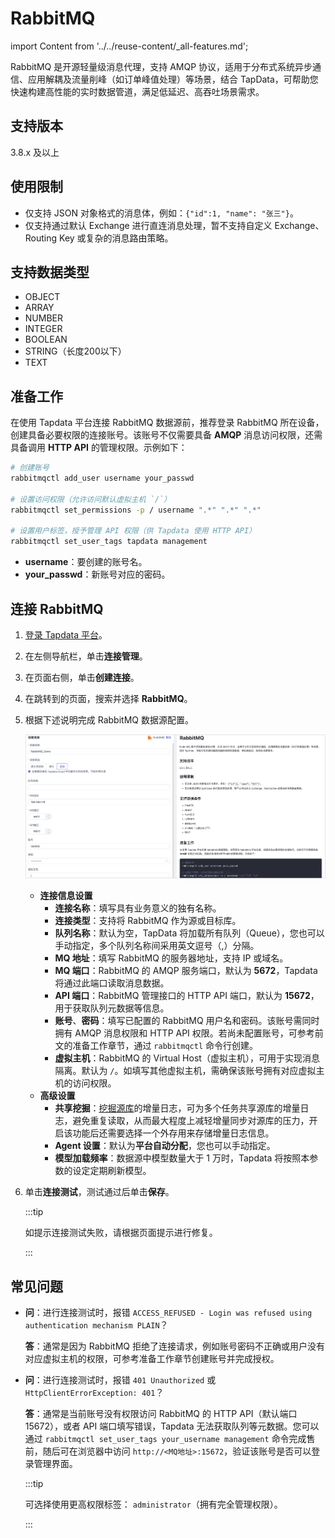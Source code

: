 # RabbitMQ
import Content from '../../reuse-content/_all-features.md';

<Content />

RabbitMQ 是开源轻量级消息代理，支持 AMQP 协议，适用于分布式系统异步通信、应用解耦及流量削峰（如订单峰值处理）等场景，结合 TapData，可帮助您快速构建高性能的实时数据管道，满足低延迟、高吞吐场景需求。

## 支持版本

3.8.x 及以上

## 使用限制

- 仅支持 JSON 对象格式的消息体，例如：`{"id":1, "name": "张三"}`。
- 仅支持通过默认 Exchange 进行直连消息处理，暂不支持自定义 Exchange、Routing Key 或复杂的消息路由策略。

## 支持数据类型

- OBJECT
- ARRAY
- NUMBER
- INTEGER
- BOOLEAN
- STRING（长度200以下）
- TEXT

## 准备工作

在使用 Tapdata 平台连接 RabbitMQ 数据源前，推荐登录 RabbitMQ 所在设备，创建具备必要权限的连接账号。该账号不仅需要具备 **AMQP** 消息访问权限，还需具备调用 **HTTP API** 的管理权限。示例如下：

```bash
# 创建账号
rabbitmqctl add_user username your_passwd

# 设置访问权限（允许访问默认虚拟主机 `/`）
rabbitmqctl set_permissions -p / username ".*" ".*" ".*"

# 设置用户标签，授予管理 API 权限（供 Tapdata 使用 HTTP API）
rabbitmqctl set_user_tags tapdata management
```

- **username**：要创建的账号名。
- **your_passwd**：新账号对应的密码。



## 连接 RabbitMQ

1. [登录 Tapdata 平台](../../user-guide/log-in.md)。

2. 在左侧导航栏，单击**连接管理**。

3. 在页面右侧，单击**创建连接**。

4. 在跳转到的页面，搜索并选择 **RabbitMQ**。

5. 根据下述说明完成 RabbitMQ 数据源配置。

   ![RabbitMQ 数据源配置](../../images/RabbitMQ_connection.png)

    * **连接信息设置**
      * **连接名称**：填写具有业务意义的独有名称。
      * **连接类型**：支持将 RabbitMQ 作为源或目标库。
      * **队列名称**：默认为空，TapData 将加载所有队列（Queue），您也可以手动指定，多个队列名称间采用英文逗号（,）分隔。
      * **MQ 地址**：填写 RabbitMQ 的服务器地址，支持 IP 或域名。
      * **MQ 端口**：RabbitMQ 的 AMQP 服务端口，默认为 **5672**，Tapdata 将通过此端口读取消息数据。
      * **API 端口**：RabbitMQ 管理接口的 HTTP API 端口，默认为 **15672**，用于获取队列元数据等信息。
      * **账号**、**密码**：填写已配置的 RabbitMQ 用户名和密码。该账号需同时拥有 AMQP 消息权限和 HTTP API 权限。若尚未配置账号，可参考前文的准备工作章节，通过 `rabbitmqctl` 命令行创建。
      * **虚拟主机**：RabbitMQ 的 Virtual Host（虚拟主机），可用于实现消息隔离。默认为 `/`。如填写其他虚拟主机，需确保该账号拥有对应虚拟主机的访问权限。
    * **高级设置**
      * **共享挖掘**：[挖掘源库](../../user-guide/advanced-settings/share-mining.md)的增量日志，可为多个任务共享源库的增量日志，避免重复读取，从而最大程度上减轻增量同步对源库的压力，开启该功能后还需要选择一个外存用来存储增量日志信息。
      * **Agent 设置**：默认为**平台自动分配**，您也可以手动指定。
      * **模型加载频率**：数据源中模型数量大于 1 万时，Tapdata 将按照本参数的设定定期刷新模型。

6. 单击**连接测试**，测试通过后单击**保存**。

   :::tip

   如提示连接测试失败，请根据页面提示进行修复。

   :::



## 常见问题

- **问**：进行连接测试时，报错 `ACCESS_REFUSED - Login was refused using authentication mechanism PLAIN`？

  **答**：通常是因为 RabbitMQ 拒绝了连接请求，例如账号密码不正确或用户没有对应虚拟主机的权限，可参考准备工作章节创建账号并完成授权。

- **问**：进行连接测试时，报错 `401 Unauthorized` 或 `HttpClientErrorException: 401`？

  **答**：通常是当前账号没有权限访问 RabbitMQ 的 HTTP API（默认端口 15672），或者 API 端口填写错误，Tapdata 无法获取队列等元数据。您可以通过 `rabbitmqctl set_user_tags your_username management` 命令完成售前，随后可在浏览器中访问 `http://<MQ地址>:15672`，验证该账号是否可以登录管理界面。

  :::tip

  可选择使用更高权限标签： `administrator`（拥有完全管理权限）。

  :::

